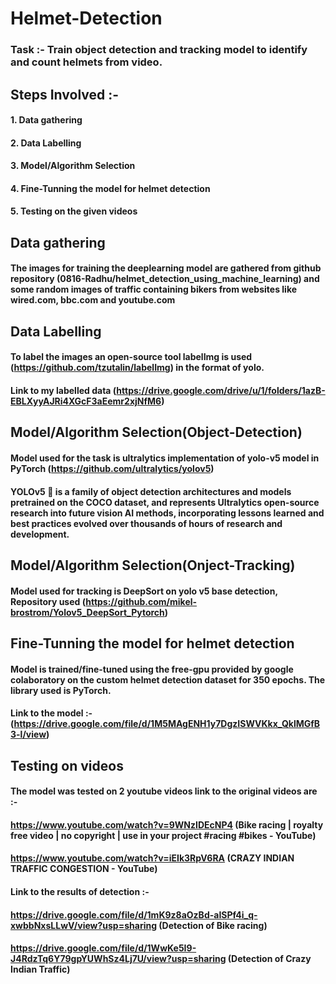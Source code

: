 # Helmet-Detection
### Task :- Train object detection and tracking model to identify and count helmets from video.


## Steps Involved :-
#### 1. Data gathering
#### 2. Data Labelling
#### 3. Model/Algorithm Selection
#### 4. Fine-Tunning the model for helmet detection
#### 5. Testing on the given videos


## Data gathering

#### The images for training the deeplearning model are gathered from github repository (0816-Radhu/helmet_detection_using_machine_learning) and some random images of traffic containing bikers from websites like wired.com, bbc.com and youtube.com


## Data Labelling

#### To label the images an open-source tool labelImg is used (https://github.com/tzutalin/labelImg) in the format of yolo. 
#### Link to my labelled data (https://drive.google.com/drive/u/1/folders/1azB-EBLXyyAJRi4XGcF3aEemr2xjNfM6)


## Model/Algorithm Selection(Object-Detection)

#### Model used for the task is ultralytics implementation of yolo-v5 model in PyTorch (https://github.com/ultralytics/yolov5) 
#### YOLOv5 🚀 is a family of object detection architectures and models pretrained on the COCO dataset, and represents Ultralytics open-source research into future vision AI methods, incorporating lessons learned and best practices evolved over thousands of hours of research and development.

## Model/Algorithm Selection(Onject-Tracking)

#### Model used for tracking is DeepSort on yolo v5 base detection, Repository used (https://github.com/mikel-brostrom/Yolov5_DeepSort_Pytorch)

## Fine-Tunning the model for helmet detection

#### Model is trained/fine-tuned using the free-gpu provided by google colaboratory on the custom helmet detection dataset for 350 epochs. The library used is PyTorch.
#### Link to the model :- (https://drive.google.com/file/d/1M5MAgENH1y7DgzISWVKkx_QklMGfB3-l/view)


## Testing on videos
#### The model was tested on 2 youtube videos link to the original videos are :- 
####  https://www.youtube.com/watch?v=9WNzIDEcNP4 (Bike racing | royalty free video | no copyright | use in your project #racing #bikes - YouTube)
####  https://www.youtube.com/watch?v=iEIk3RpV6RA (CRAZY INDIAN TRAFFIC CONGESTION - YouTube)
#### Link to the results of detection :-
#### https://drive.google.com/file/d/1mK9z8aOzBd-aISPf4i_q-xwbbNxsLLwV/view?usp=sharing (Detection of Bike racing)
#### https://drive.google.com/file/d/1WwKe5I9-J4RdzTq6Y79gpYUWhSz4Lj7U/view?usp=sharing (Detection of Crazy Indian Traffic)
